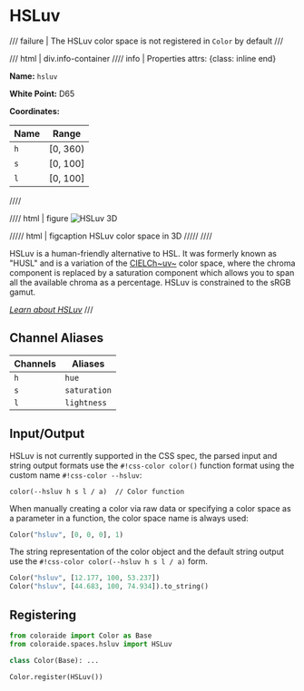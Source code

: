 # HSLuv

/// failure | The HSLuv color space is not registered in `Color` by default
///

/// html | div.info-container
//// info | Properties
    attrs: {class: inline end}

**Name:** `hsluv`

**White Point:** D65

**Coordinates:**

Name | Range
---- | -----
`h`  | [0, 360)
`s`  | [0, 100]
`l`  | [0, 100]
////

//// html | figure
![HSLuv 3D](../images/hsluv-3d.png)

///// html | figcaption
HSLuv color space in 3D
/////
////

HSLuv is a human-friendly alternative to HSL. It was formerly known as "HUSL" and is a variation of the
[CIELCh~uv~](./lchuv.md) color space, where the chroma component is replaced by a saturation component which allows you
to span all the available chroma as a percentage. HSLuv is constrained to the sRGB gamut.

_[Learn about HSLuv](https://www.hsluv.org/)_
///

## Channel Aliases

Channels    | Aliases
----------- | -------
`h`         | `hue`
`s`         | `saturation`
`l`         | `lightness`

## Input/Output

HSLuv is not currently supported in the CSS spec, the parsed input and string output formats use the
`#!css-color color()` function format using the custom name `#!css-color --hsluv`:

```css-color
color(--hsluv h s l / a)  // Color function
```

When manually creating a color via raw data or specifying a color space as a parameter in a function, the color
space name is always used:

```py
Color("hsluv", [0, 0, 0], 1)
```

The string representation of the color object and the default string output use the
`#!css-color color(--hsluv h s l / a)` form.

```py play
Color("hsluv", [12.177, 100, 53.237])
Color("hsluv", [44.683, 100, 74.934]).to_string()
```

## Registering

```py
from coloraide import Color as Base
from coloraide.spaces.hsluv import HSLuv

class Color(Base): ...

Color.register(HSLuv())
```
